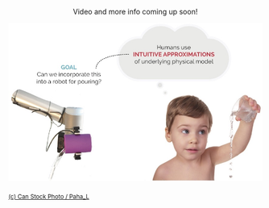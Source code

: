 
<p align="center">Video and more info coming up soon!

![motivation](./Motivation.jpg)

<!-- HTML Credit Code for Can Stock Photo -->
<sub><a href="http://www.canstockphoto.com">(c) Can Stock Photo / Paha_L</a></sub>

</p>
